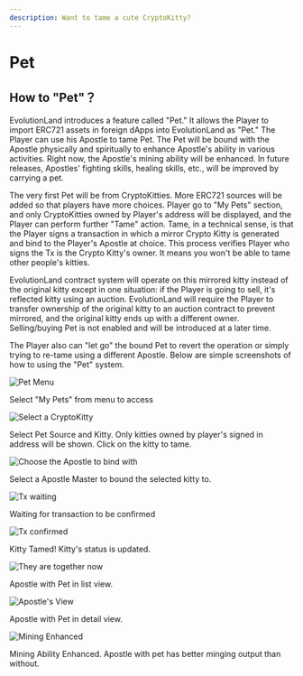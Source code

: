```yaml
---
description: Want to tame a cute CryptoKitty?
---
```


# Pet

## How to "Pet"？

EvolutionLand introduces a feature called "Pet." It allows the Player to import ERC721 assets in foreign dApps into EvolutionLand as "Pet." The Player can use his Apostle to tame Pet. The Pet will be bound with the Apostle physically and spiritually to enhance Apostle's ability in various activities. Right now, the Apostle's mining ability will be enhanced. In future releases, Apostles' fighting skills, healing skills, etc., will be improved by carrying a pet.

The very first Pet will be from CryptoKitties. More ERC721 sources will be added so that players have more choices. Player go to "My Pets" section, and only CryptoKitties owned by Player's address will be displayed, and the Player can perform further "Tame" action. Tame, in a technical sense, is that the Player signs a transaction in which a mirror Crypto Kitty is generated and bind to the Player's Apostle at choice. This process verifies Player who signs the Tx is the Crypto Kitty's owner. It means you won't be able to tame other people's kitties. 

EvolutionLand contract system will operate on this mirrored kitty instead of the original kitty except in one situation: if the Player is going to sell, it's reflected kitty using an auction. EvolutionLand will require the Player to transfer ownership of the original kitty to an auction contract to prevent mirrored, and the original kitty ends up with a different owner. Selling/buying Pet is not enabled and will be introduced at a later time.

The Player also can "let go" the bound Pet to revert the operation or simply trying to re-tame using a different Apostle.
Below are simple screenshots of how to using the "Pet" system.

![Pet Menu](../../.gitbook/assets/pet1.png)

Select "My Pets" from menu to access

![Select a CryptoKitty](../../.gitbook/assets/pet2.png)

Select Pet Source and Kitty.  Only kitties owned by player's signed in address will be shown.  Click on the kitty to tame.

![Choose the Apostle to bind with](../../.gitbook/assets/pet3.png)

Select a Apostle Master to bound the selected kitty to.

![Tx waiting](../../.gitbook/assets/pet4.png)

Waiting for transaction to be confirmed

![Tx confirmed](../../.gitbook/assets/pet5.png)

Kitty Tamed!  Kitty's status is updated.

![They are together now](../../.gitbook/assets/pet6.png)

Apostle with Pet in list view.

![Apostle's View](../../.gitbook/assets/pet7.png)

Apostle with Pet in detail view.

![Mining Enhanced](../../.gitbook/assets/pet8.png)

Mining Ability Enhanced.  Apostle with pet has better minging output than without.

